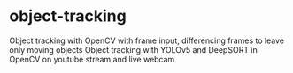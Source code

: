 # object-tracking
Object tracking with OpenCV with frame input, differencing frames to leave only moving objects
Object tracking with YOLOv5 and DeepSORT in OpenCV on youtube stream and live webcam
